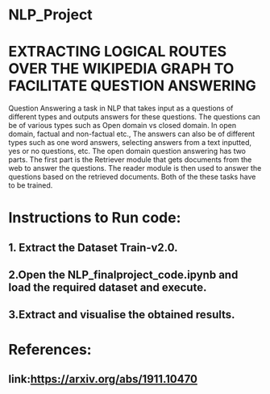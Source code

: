 # NLP_Project
# EXTRACTING LOGICAL ROUTES OVER THE WIKIPEDIA GRAPH TO FACILITATE QUESTION ANSWERING

Question Answering a task in NLP that takes input as a questions of different types and outputs answers for these questions. The questions can be of various types such as Open domain vs closed domain. In open domain, factual and non-factual etc., The answers can also be of different types such as one word answers, selecting answers from a text inputted, yes or no questions, etc.  The open domain question answering has two parts. The first part is the Retriever module that gets documents from the web to answer the questions. The reader module is then used to answer the questions based on the retrieved documents. Both of the these tasks have to be trained.

# Instructions to Run code:

## 1. Extract the Dataset Train-v2.0.
## 2.Open the NLP_finalproject_code.ipynb and load the required dataset and execute.
## 3.Extract and visualise the obtained results.


# References:
## link:https://arxiv.org/abs/1911.10470


